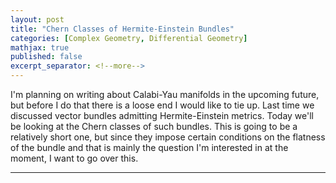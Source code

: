 ```yaml
---
layout: post
title: "Chern Classes of Hermite-Einstein Bundles"
categories: [Complex Geometry, Differential Geometry]
mathjax: true
published: false
excerpt_separator: <!--more-->
---
```


I'm planning on writing about Calabi-Yau manifolds in the upcoming future, but before I do that there is a loose end I would like to tie up. Last time we discussed vector bundles admitting Hermite-Einstein metrics. Today we'll be looking at the Chern classes of such bundles. This is going to be a relatively short one, but since they impose certain conditions on the flatness of the bundle and that is mainly the question I'm interested in at the moment, I want to go over this.

<!--more-->

---

